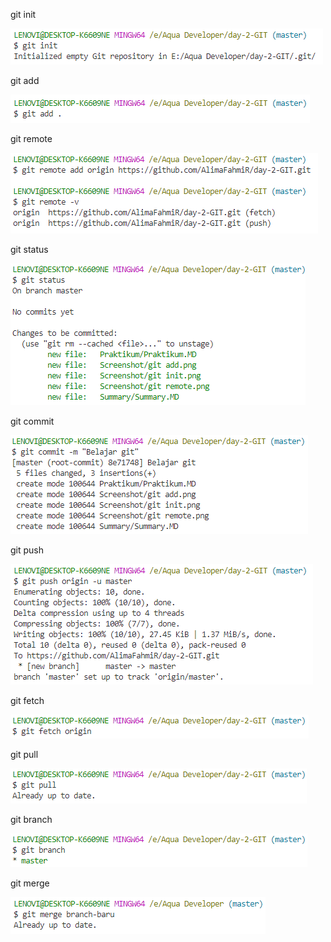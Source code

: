 git init

![]( ../Screenshot/git%20init.png)

git add

![]( ../Screenshot/git%20add.png)

git remote

![]( ../Screenshot/git%20remote.png)

git status

![]( ../Screenshot/git%20status.png)

git commit

![]( ../Screenshot/git%20commit.png)

git push

![]( ../Screenshot/git%20push.png)

git fetch

![]( ../Screenshot/git%20fetch.png)

git pull

![]( ../Screenshot/git%20pull.png)

git branch

![]( ../Screenshot/git%20branch.png)

git merge

![]( ../Screenshot/git%20merge.png)